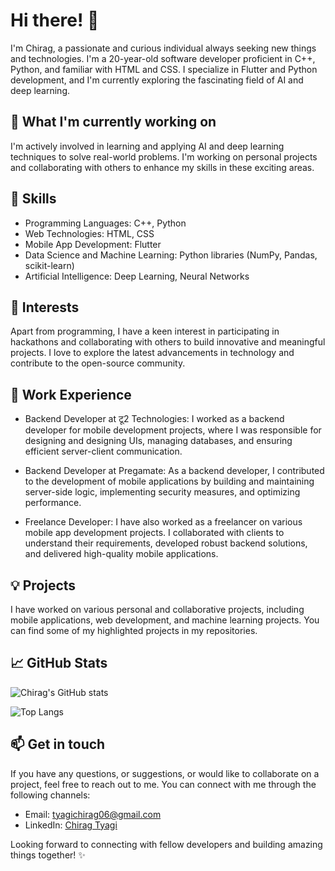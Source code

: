 # Hi there! 👋

I'm Chirag, a passionate and curious individual always seeking new things and technologies. I'm a 20-year-old software developer proficient in C++, Python, and familiar with HTML and CSS. I specialize in Flutter and Python development, and I'm currently exploring the fascinating field of AI and deep learning.

## 🔭 What I'm currently working on

I'm actively involved in learning and applying AI and deep learning techniques to solve real-world problems. I'm working on personal projects and collaborating with others to enhance my skills in these exciting areas.

## 🚀 Skills

- Programming Languages: C++, Python
- Web Technologies: HTML, CSS
- Mobile App Development: Flutter
- Data Science and Machine Learning: Python libraries (NumPy, Pandas, scikit-learn)
- Artificial Intelligence: Deep Learning, Neural Networks

## 🌱 Interests

Apart from programming, I have a keen interest in participating in hackathons and collaborating with others to build innovative and meaningful projects. I love to explore the latest advancements in technology and contribute to the open-source community.

## 💼 Work Experience

- Backend Developer at टू2 Technologies: I worked as a backend developer for mobile development projects, where I was responsible for designing and designing UIs, managing databases, and ensuring efficient server-client communication.

- Backend Developer at Pregamate: As a backend developer, I contributed to the development of mobile applications by building and maintaining server-side logic, implementing security measures, and optimizing performance.

- Freelance Developer: I have also worked as a freelancer on various mobile app development projects. I collaborated with clients to understand their requirements, developed robust backend solutions, and delivered high-quality mobile applications.

## 💡 Projects

I have worked on various personal and collaborative projects, including mobile applications, web development, and machine learning projects. You can find some of my highlighted projects in my repositories.

## 📈 GitHub Stats
![Chirag's GitHub stats](https://github-readme-stats-rho-dun-77.vercel.app/api?username=chiragtyagi2003&show_icons=true&theme=radical)

![Top Langs](https://github-readme-stats-rho-dun-77.vercel.app/api/top-langs/?username=chiragtyagi2003&show_icons=true&theme=radical)
## 📫 Get in touch

If you have any questions, or suggestions, or would like to collaborate on a project, feel free to reach out to me. You can connect with me through the following channels:

- Email: [tyagichirag06@gmail.com](mailto:tyagichirag06@gmail.com)
- LinkedIn: [Chirag Tyagi](https://www.linkedin.com/in/chirag-tyagi-21154b225/)

Looking forward to connecting with fellow developers and building amazing things together! ✨
